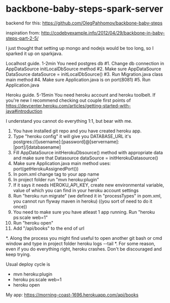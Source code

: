 # backbone-baby-steps-spark-server

backend for this:
https://github.com/OlegPahhomov/backbone-baby-steps

inspiration from:
http://codebyexample.info/2012/04/29/backbone-in-baby-steps-part-2-5/

I just thought that setting up mongo and nodejs would be too long, so I sparked it up on sparkjava.


Localhost guide. 1-2min
You need postgres db
#1. Change db connection in AppDataSource initLocalDbSource method
#2. Make sure AppDataSource DataSource dataSource = initLocalDbSource()
#3. Run Migration.java class main method
#4. Make sure Application.java is on port(8081)
#5. Run Application.java


Heroku guide. 5-15min
You need heroku account and heroku toolbelt. If you're new I recommend checking out couple first points of https://devcenter.heroku.com/articles/getting-started-with-java#introduction

I understand you cannot do everything 1:1, but bear with me.
1. You have installed git repo and you have created heroku app.
2. Type "heroku config" it will give you DATABASE_URL it's postgres://[username]:[password]@[servername]:[port]/[databasename]
3. Fill AppDataSource initHerokuDbsource() method with appropriate data and make sure that Datasource dataSource = initHerokuDatasource()
4. Make sure Application.java main method uses: port(getHerokuAssignedPort())
5. In pom.xml change <appName> tag to your app name
6. In project folder run "mvn heroku:plugin"
7. If it says it needs HEROKU_API_KEY, create new environmental variable, value of which you can find in your heroku account settings
8. Run "heroku run migrate" (we defined it in "processTypes" in pom.xml, you cannot run flyway maven in heroku)  ((you sort of need to do it once))
9. You need to make sure you have atleast 1 app running. Run "heroku ps:scale web=1"
10. Run "heroku open"
11. Add "/api/books" to the end of url

*. Along the process you might find useful to open another git bash or cmd window and type in project folder heroku logs --tail
*. For some reason, even if you do everything right, heroku crashes. Don't be discouraged and keep trying.

Usual deploy cycle is
* mvn heroku:plugin
* heroku ps:scale web=1
* heroku open

My app: https://morning-coast-1696.herokuapp.com/api/books